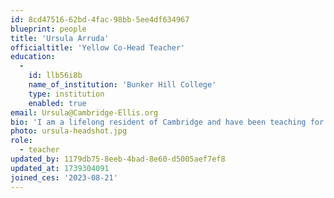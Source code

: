 ```yaml
---
id: 8cd47516-62bd-4fac-98bb-5ee4df634967
blueprint: people
title: 'Ursula Arruda'
officialtitle: 'Yellow Co-Head Teacher'
education:
  -
    id: llb56i8b
    name_of_institution: 'Bunker Hill College'
    type: institution
    enabled: true
email: Ursula@Cambridge-Ellis.org
bio: 'I am a lifelong resident of Cambridge and have been teaching for over twenty years! I enjoy helping each child progress in all areas of their development– academic, social, language, and motor. I strive to create a community of learners that nurtures this growth in a positive and fun environment. Personally, I have two grown children, ages 24 and 28. I love to travel. Give me the ocean and a beach any day! I enjoy baking, music, and spending time with family and friends. I look forward to working together with you as partners in your child’s growth and development!'
photo: ursula-headshot.jpg
role:
  - teacher
updated_by: 1179db75-8eeb-4bad-8e60-d5005aef7ef8
updated_at: 1739304091
joined_ces: '2023-08-21'
---
```

